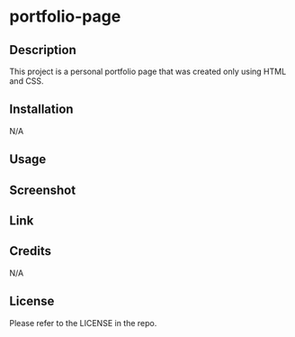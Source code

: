 # portfolio-page

## Description

This project is a personal portfolio page that was created only using HTML and CSS.

## Installation

N/A

## Usage

## Screenshot

## Link

## Credits

N/A

## License

Please refer to the LICENSE in the repo.
